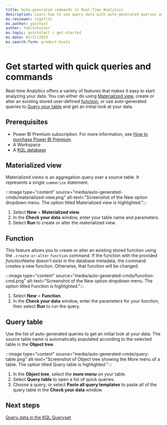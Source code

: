 ```yaml
---
title: Auto-generated commands in Real-Time Analytics
description: Learn how to use query data with auto-generated queries and commands.
ms.reviewer: tzgitlin
ms.author: yaschust
author: YaelSchuster
ms.topic: quickstart / get-started
ms.date: 03/17/2023
ms.search.form: product-kusto
---
```


# <!--Quickstart: Query data with quick queries and commands--> Get started with quick queries and commands

<!-- I think a quickstart is more suitable because it can include prerequisites, and we can have multiple sections with numbered steps-->

Real-time Analytics offers a variety of features that makes it easy to start analyzing your data. You can either do <!-- ABC---> using [Materialized view](#materialized-view), create or alter an existing stored user-defined [function](#function), or use auto-generated queries to [Query your table](#query-table) and get an initial look at your data.

## Prerequisites

* Power BI Premium subscription. For more information, see [How to purchase Power BI Premium](/power-bi/enterprise/service-admin-premium-purchase).
* A Workspace
* A [KQL database](create-database.md)

## Materialized view

Materialized views is an aggregation query over a source table. It represents a single `summarize` statement. <!-- MORE INFO-->

:::image type="content" source="media/auto-generated-cmds/materialized-view.png" alt-text="Screenshot of the New option dropdown menu. The option titled Materialized view is highlighted.":::

1. Select **New** > **Materialized view**.
1. In the **Check your data** window, enter your table name and parameters.
1. Select **Run** to create or alter the materialized view.

## Function

This feature allows you to create or alter an existing stored function using the `.create-or-alter` `function` command. If the function with the provided *functionName* doesn't exist in the database metadata, the command creates a new function. Otherwise, that function will be changed.

:::image type="content" source="media/auto-generated-cmds/function-cmd.png" alt-text="Screenshot of the New option dropdown menu. The option titled Function is highlighted.":::

1. Select **New** > **Function**.
1. In the **Check your data** window, enter the parameters for your function, then select **Run** to run the query.

## Query table

Use the list of auto-generated queries to get an initial look at your data. The source table name is automatically populated according to the selected table in the **Object tree**.

:::image type="content" source="media/auto-generated-cmds/query-table.png" alt-text="Screenshot of Object tree showing the More menu of a table. The option titled Query table is highlighted.":::

1. In the **Object tree**, select the **more menu** on your table.
1. Select **Query table** to open a list of quick queries.
1. Choose a query, or select **Paste all query templates** to paste all of the query table in the **Check your data** window.

## Next steps

[Query data in the KQL Queryset](kusto-query-set.md)

